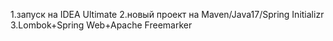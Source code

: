 1.запуск на IDEA Ultimate
2.новый проект на Maven/Java17/Spring Initializr
3.Lombok+Spring Web+Apache Freemarker

